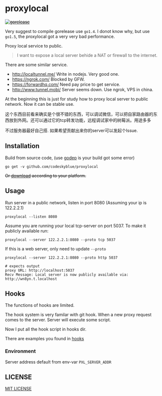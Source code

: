 # proxylocal
<del>[![gorelease](https://dn-gorelease.qbox.me/gorelease-download-blue.svg)](http://gorelease.herokuapp.com/codeskyblue/proxylocal)</del>

Very suggest to compile gorelease use `go1.4`. I donot know why, but use `go1.5`, the proxylocal got a very very bad performance.

Proxy local service to public.

> I want to expose a local server behide a NAT or firewall to the internet.

There are some similar service.

* <http://localtunnel.me/> Write in nodejs. Very good one.
* <https://ngrok.com/> Blocked by GFW.
* <https://forwardhq.com/> Need pay price to get service.
* <http://www.tunnel.mobi/> Server seems down. Use ngrok, VPS in china.

At the beginning this is just for study how to proxy local server to public network. Now it can be stable use.

这个东西目前看来确实是个很不错的东西，可以调试微信，可以把自家路由器的东西放到外网。还可以通过它的tcp转发功能，远程调试家中的树莓派。用途多多

不过服务器最好自己搭. 如果希望贡献出来你的server可以发起个Issue.

## Installation
Build from source code, (use [godep](https://github.com/tools/godep) is your build got some error)

```
go get -v github.com/codeskyblue/proxylocal
```

<del>Or [download](https://github.com/codeskyblue/proxylocal/releases) according to your platform.</del>

## Usage
Run server in a public network, listen in port 8080 (Assuming your ip is 122.2.2.1)

	proxylocal --listen 8080

Assume you are running your local tcp-server on port 5037. To make it publicly available run:

	proxylocal --server 122.2.2.1:8080 --proto tcp 5037

If this is a web server, only need to update `--proto`
	
	proxylocal --server 122.2.2.1:8080 --proto http 5037

	# expects output
	proxy URL: http://localhost:5037
	Recv Message: Local server is now publicly available via:
	http://wn8yn.t.localhost

## Hooks
The functions of hooks are limited.

The hook system is very familar with git hook. When a new proxy request comes to the server. Server will execute some script.

Now I put all the hook script in hooks dir. 

There are examples you found in [hooks](hooks)

### Environment
Server address default from env-var `PXL_SERVER_ADDR`

## LICENSE
[MIT LICENSE](LICENSE)
